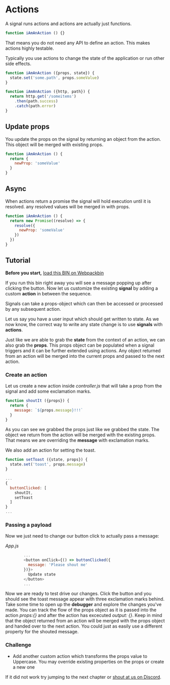 # Actions

A signal runs actions and actions are actually just functions.

```js
function iAmAnAction () {}
```

That means you do not need any API to define an action. This makes actions highly testable.

Typically you use actions to change the state of the application or run other side effects.

```js
function iAmAnAction ({props, state}) {
  state.set('some.path', props.someValue)
}
```

```js
function iAmAnAction ({http, path}) {
  return http.get('/someitems')
    .then(path.success)
    .catch(path.error)
}
```

## Update props
You update the props on the signal by returning an object from the action. This object will be merged with existing props.

```js
function iAmAnAction () {
  return {
    newProp: 'someValue'
  }
}
```

## Async
When actions return a promise the signal will hold execution until it is resolved. any resolved values will be merged in with props.

```js
function iAmAnAction () {
  return new Promise((resolve) => {
    resolve({
      newProp: 'someValue'
    })
  })
}
```

## Tutorial

**Before you start,** [load this BIN on Webpackbin](https://www.webpackbin.com/bins/-KdBPZwKFDQKkAcUqRte)

If you run this bin right away you will see a message popping up after clicking the button.
Now let us customize the existing **signal** by adding a custom **action** in between the sequence.

Signals can take a props-object which can then be accessed or processed by any subsequent action.

Let us say you have a user input which should get written to state.
As we now know, the correct way to write any state change is to use **signals** with **actions**.

Just like we are able to grab the **state** from the context of an action, we can also grab the **props**. This props object can be populated when a signal triggers and it can be further extended using actions. Any object returned from an action will be merged into the current props and passed to the next action.

### Create an action
Let us create a new action inside *controller.js* that will take a prop from the signal and add some exclamation marks.

```js
function shoutIt ({props}) {
  return {
    message: `${props.message}!!!`
  }
}
```

As you can see we grabbed the props just like we grabbed the state. The object we return from the action will be merged with the existing props. That means we are overriding the **message** with exclamation marks.

We also add an action for setting the toast.

```js
function setToast ({state, props}) {
  state.set('toast', props.message)
}
```


```js
...
{
  buttonClicked: [
    shoutIt,
    setToast
  ]  
}
...
```

### Passing a payload
Now we just need to change our button click to actually pass a message:

*App.js*
```js
        ...
        <button onClick={() => buttonClicked({
          message: 'Please shout me'
        })}>
          Update state
        </button>
        ...
```

Now we are ready to test drive our changes. Click the button and you should see the toast message appear with three exclamation marks behind. Take some time to open up the **debugger** and explore the changes you've made. You can track the flow of the props object as it is passed into the action *props:{}* and after the action has excecuted *output: {}*. Keep in mind that the object returned from an action will be merged with the props object and handed over to the next action. You could just as easily use a different property for the shouted message.

### Challenge

- Add another custom action which transforms the props value to Uppercase. You may override existing properties on the props or create a new one

If it did not work try jumping to the next chapter or [shout at us on Discord](https://discord.gg/0kIweV4bd2bwwsvH).
